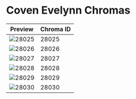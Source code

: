 # Coven Evelynn Chromas

| Preview | Chroma ID |
|---------|-----------|
| ![28025](https://raw.communitydragon.org/latest/plugins/rcp-be-lol-game-data/global/default/v1/champion-chroma-images/28/28025.png) | 28025 |
| ![28026](https://raw.communitydragon.org/latest/plugins/rcp-be-lol-game-data/global/default/v1/champion-chroma-images/28/28026.png) | 28026 |
| ![28027](https://raw.communitydragon.org/latest/plugins/rcp-be-lol-game-data/global/default/v1/champion-chroma-images/28/28027.png) | 28027 |
| ![28028](https://raw.communitydragon.org/latest/plugins/rcp-be-lol-game-data/global/default/v1/champion-chroma-images/28/28028.png) | 28028 |
| ![28029](https://raw.communitydragon.org/latest/plugins/rcp-be-lol-game-data/global/default/v1/champion-chroma-images/28/28029.png) | 28029 |
| ![28030](https://raw.communitydragon.org/latest/plugins/rcp-be-lol-game-data/global/default/v1/champion-chroma-images/28/28030.png) | 28030 |